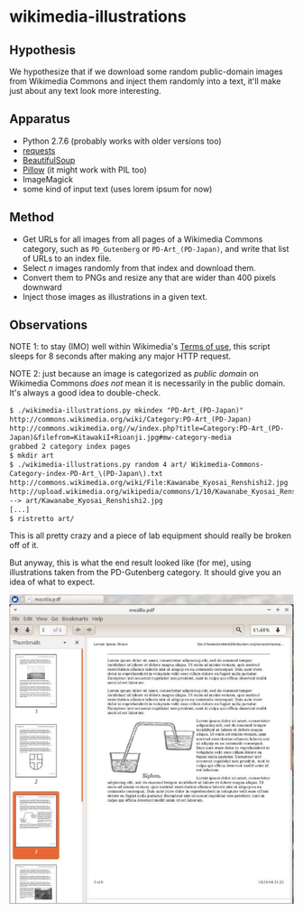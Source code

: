 wikimedia-illustrations
=======================

Hypothesis
----------

We hypothesize that if we download some random public-domain images from
Wikimedia Commons and inject them randomly into a text, it'll make just
about any text look more interesting.

Apparatus
---------

*   Python 2.7.6 (probably works with older versions too)
*   [requests](http://docs.python-requests.org/)
*   [BeautifulSoup](http://www.crummy.com/software/BeautifulSoup/)
*   [Pillow](http://python-pillow.github.io/) (it might work with PIL too)
*   ImageMagick
*   some kind of input text (uses lorem ipsum for now)

Method
------

*   Get URLs for all images from all pages of a Wikimedia Commons category,
    such as `PD_Gutenberg` or `PD-Art_(PD-Japan)`, and write that list of
    URLs to an index file.
*   Select _n_ images randomly from that index and download them.
*   Convert them to PNGs and resize any that are wider than 400 pixels
    downward
*   Inject those images as illustrations in a given text.

Observations
------------

NOTE 1: to stay (IMO) well within Wikimedia's [Terms of use](http://meta.wikimedia.org/wiki/Terms_of_use),
this script sleeps for 8 seconds after making any major HTTP request.

NOTE 2: just because an image is categorized as _public domain_ on Wikimedia
Commons _does not_ mean it is necessarily in the public domain.  It's always a
good idea to double-check.

    $ ./wikimedia-illustrations.py mkindex "PD-Art_(PD-Japan)"
    http://commons.wikimedia.org/wiki/Category:PD-Art_(PD-Japan)
    http://commons.wikimedia.org//w/index.php?title=Category:PD-Art_(PD-Japan)&filefrom=KitawakiI+Rioanji.jpg#mw-category-media
    grabbed 2 category index pages
    $ mkdir art
    $ ./wikimedia-illustrations.py random 4 art/ Wikimedia-Commons-Category-index-PD-Art_\(PD-Japan\).txt
    http://commons.wikimedia.org/wiki/File:Kawanabe_Kyosai_Renshishi2.jpg
    http://upload.wikimedia.org/wikipedia/commons/1/10/Kawanabe_Kyosai_Renshishi2.jpg --> art/Kawanabe_Kyosai_Renshishi2.jpg
    [...]
    $ ristretto art/

This is all pretty crazy and a piece of lab equipment should really be broken
off of it.

But anyway, this is what the end result looked like (for me), using
illustrations taken from the PD-Gutenberg category.  It should give you an
idea of what to expect.

![Randomly illustrated Lorem Ipsum Shkoo](sample-screenshot.jpg)
